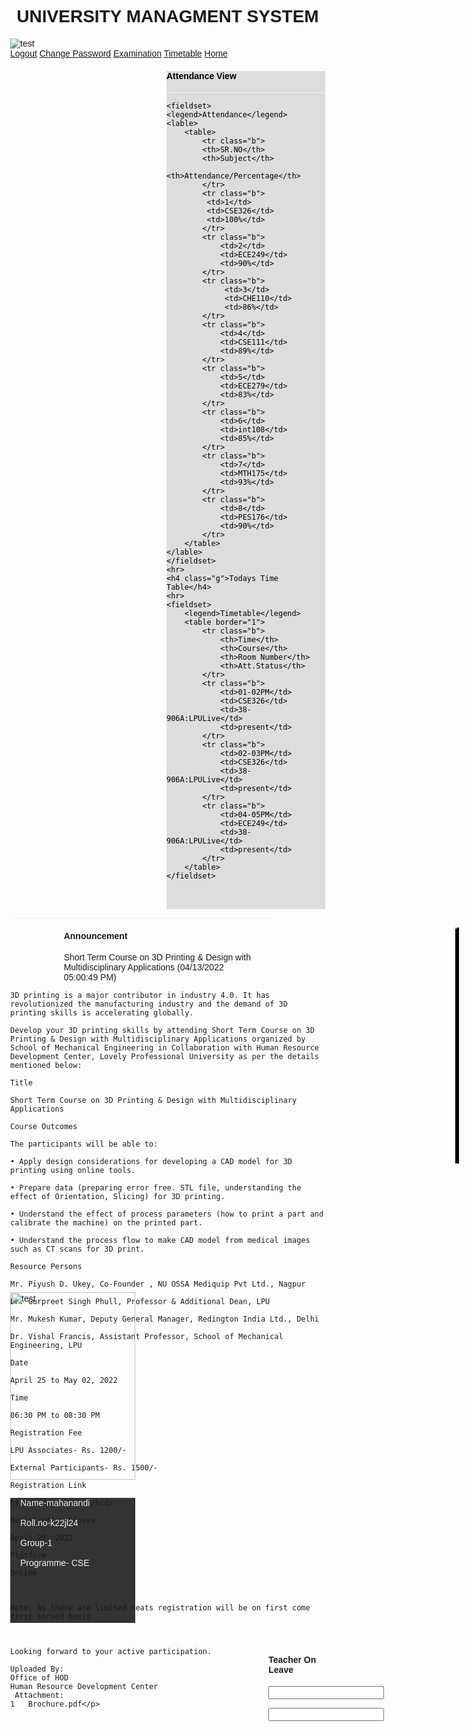 <html>
<head>
<title>mahanandi</title>
<style>
    body {
  margin: 0;
  font-family: Arial, Helvetica, sans-serif;
}

.topnav {
  overflow: hidden;
  background-color: #333;
}

.topnav a {
  float: right;
  color: #f2f2f2;
  text-align: center;
  padding: 14px 16px;
  text-decoration: none;
  font-size: 17px;
}

.topnav a:hover {
  background-color: #ddd;
  color: black;
}
.a {
   margin-left :250px;
   background-color: #ddd;
   color: black;
}
hr {
  background-color: #f2f2f2;
}

.topnav a.active {
  background-color: #04AA6D;
  color: white;
  
}
ul {
  list-style-type: none;
  margin: 0;
  padding: 0;
  width: 200px;
  background-color:#333;
  height: 200px;

}
li a {
  
  display: block;
  color: #f2f2f2;
  padding: 8px 16px;
  text-decoration: none;
}
li a:hover {
  background-color:#ddd;
  color: black;
}

.vertical {
            border-left: 6px solid black;
            height: 1000px;
            position:absolute;
            left:15%;
            border-top: 3px solid #bbb;
}
.image {
       padding-top:100px;
       margin-top: -800px;
}

.div1 {
         border-color:180px soild green;
         width:33.33%;
         margin:0 auto;
         
         padding-left:300px;
         margin-top:200px
}
table,td  a {
  
  font-family: Arial, Helvetica, sans-serif;
  width: 100%;
  border:1px solid black;
   list-style-type: none;
}
table, th, td a:hover {
  background-color:#ddd ;
  
  color: black;

}
fieldset {
  width: 75%;
}
th {
  background-color: orange;
}
tr:nth-child(odd){
  background-color: cyan;
}
.b:hover {
   background-color:white;
   color: black;
}
.vertical2 {
  border-right: 6px solid black;
           float:right;
            height: 375px;
            position:absolute;
            right:20%;
            border-top: 3px solid #bbb;
          
}
.c {
  margin-left: 17% ;
}
.d {
  margin-left: 82%;
  margin-top: -20%;
}
.e {
  margin-left:82%;
}
.f {
  margin-left: 17%; 
  margin-right:21%;
}


</style>
</head>
<body>
<center><h1>UNIVERSITY MANAGMENT SYSTEM</h1></center>
<img src="C:\Users\Vijayendra Kumar\OneDrive\Desktop\lpu logo.png" alt="test">
<div class="vertical"></div>
<div class="topnav">
<a class="#active" href="mahanandi4.html">Logout</a>
<a href="mahanandi1.html">Change Password</a>
<a href="mahanandi2.html">Examination</a>
<a href="mahanandi3.html">Timetable</a>
<a href="mahanandi.html">Home</a>
</div>
<div class="a">
<h4 class="g">Attendance View</h4>
<hr>
<form>
    
    <fieldset>
    <legend>Attendance</legend>
    <lable>
        <table>
            <tr class="b">
            <th>SR.NO</th>
            <th>Subject</th>
            <th>Attendance/Percentage</th>
            </tr>
            <tr class="b">
             <td>1</td>
             <td>CSE326</td>
             <td>100%</td>
            </tr>
            <tr class="b">
                <td>2</td>
                <td>ECE249</td>
                <td>90%</td>
            </tr>
            <tr class="b">
                 <td>3</td>
                 <td>CHE110</td>
                 <td>86%</td>   
            </tr>
            <tr class="b">
                <td>4</td>
                <td>CSE111</td>
                <td>89%</td>
            </tr>
            <tr class="b">
                <td>5</td>
                <td>ECE279</td>
                <td>83%</td>
            </tr>
            <tr class="b">
                <td>6</td>
                <td>int108</td>
                <td>85%</td>
            </tr>
            <tr class="b">
                <td>7</td>
                <td>MTH175</td>
                <td>93%</td>
            </tr>
            <tr class="b">
                <td>8</td>
                <td>PES176</td>
                <td>90%</td>
            </tr>
        </table>
    </lable>
    </fieldset>
    <hr>
    <h4 class="g">Todays Time Table</h4>
    <hr>
    <fieldset>
        <legend>Timetable</legend>
        <table border="1">
            <tr class="b">
                <th>Time</th>
                <th>Course</th>
                <th>Room Number</th>
                <th>Att.Status</th>
            </tr>
            <tr class="b">
                <td>01-02PM</td>
                <td>CSE326</td>
                <td>38-906A:LPULive</td>
                <td>present</td>
            </tr>
            <tr class="b">
                <td>02-03PM</td>
                <td>CSE326</td>
                <td>38-906A:LPULive</td>
                <td>present</td>  
            </tr>
            <tr class="b">
                <td>04-05PM</td>
                <td>ECE249</td>
                <td>38-906A:LPULive</td>
                <td>present</td>
            </tr>
        </table>
    </fieldset>
</form>
<br>
<br>
</div>
<hr width="84%" align="right">
 <div class="vertical2"></div>
<h4 class="c">Announcement</h4>
<p class="f">Short Term Course on 3D Printing & Design with Multidisciplinary Applications (04/13/2022 05:00:49 PM)

    3D printing is a major contributor in industry 4.0. It has revolutionized the manufacturing industry and the demand of 3D printing skills is accelerating globally.
    
    Develop your 3D printing skills by attending Short Term Course on 3D Printing & Design with Multidisciplinary Applications organized by School of Mechanical Engineering in Collaboration with Human Resource Development Center, Lovely Professional University as per the details mentioned below:
    
    Title
    
    Short Term Course on 3D Printing & Design with Multidisciplinary Applications 
    
    Course Outcomes 
    
    The participants will be able to:
    
    • Apply design considerations for developing a CAD model for 3D printing using online tools.
    
    • Prepare data (preparing error free. STL file, understanding the effect of Orientation, Slicing) for 3D printing.
    
    • Understand the effect of process parameters (how to print a part and calibrate the machine) on the printed part.
    
    • Understand the process flow to make CAD model from medical images such as CT scans for 3D print.
    
    Resource Persons 
    
    Mr. Piyush D. Ukey, Co-Founder , NU OSSA Mediquip Pvt Ltd., Nagpur  
    
    Dr. Gurpreet Singh Phull, Professor & Additional Dean, LPU  
    
    Mr. Mukesh Kumar, Deputy General Manager, Redington India Ltd., Delhi  
    
    Dr. Vishal Francis, Assistant Professor, School of Mechanical Engineering, LPU 
    
    Date 
    
    April 25 to May 02, 2022 
    
    Time 
    
    06:30 PM to 08:30 PM  
    
    Registration Fee  
    
    LPU Associates- Rs. 1200/-
    
    External Participants- Rs. 1500/- 
    
    Registration Link  
    
    https://www.lpu.in/hrd/  
    
    Registration Closes   
    
    April 23, 2022 
    
    Platform
    
    Online
    
     
    
    Note: As there are limited seats registration will be on first come first served basis.
    
     
    
    Looking forward to your active participation. 
    
    Uploaded By:
    Office of HOD
    Human Resource Development Center
     Attachment:
    1	Brochure.pdf</p>

<h4 class="d">Teacher On Leave</h4>
<p class="e"><input type="text" name="code"></p>
<p class="e"><input type="text" name="Teacher"></p>
<div class="image">
<a class="#active" href="#image">
<img src="C:\Users\Vijayendra Kumar\OneDrive\Desktop\WhatsApp Image 2022-04-11 at 12.12.37 PM.jpeg" alt="test" width="200px" height="300px">
</a>
</div>
</div>
<hr width="15%" align="left">
<ul>
<li><a href="#name of the student">Name-mahanandi</a></li><br>
<li><a href="#roll no">Roll.no-k22jl24</a></li><br>
<li><a href="#group">Group-1</a></li><br>
<li><a href="#programme name">Programme- CSE</a></li><br>
</ul>
</body>
</html>
